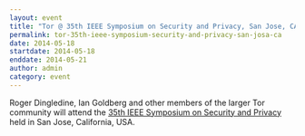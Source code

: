 ```yaml
---
layout: event
title: "Tor @ 35th IEEE Symposium on Security and Privacy, San Jose, CA"
permalink: tor-35th-ieee-symposium-security-and-privacy-san-josa-ca
date: 2014-05-18
startdate: 2014-05-18
enddate: 2014-05-21
author: admin
category: event
---
```


Roger Dingledine, Ian Goldberg and other members of the larger Tor community will attend the [35th IEEE Symposium on Security and Privacy](http://www.ieee-security.org/TC/SP2014/) held in San Jose, California, USA.

